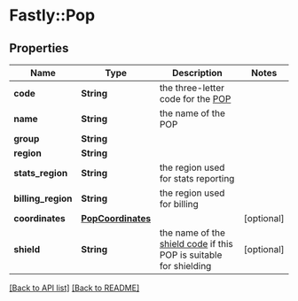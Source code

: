 # Fastly::Pop

## Properties

| Name | Type | Description | Notes |
| ---- | ---- | ----------- | ----- |
| **code** | **String** | the three-letter code for the [POP](https://www.fastly.com/documentation/learning/concepts/pop/) |  |
| **name** | **String** | the name of the POP |  |
| **group** | **String** |  |  |
| **region** | **String** |  |  |
| **stats_region** | **String** | the region used for stats reporting |  |
| **billing_region** | **String** | the region used for billing |  |
| **coordinates** | [**PopCoordinates**](PopCoordinates.md) |  | [optional] |
| **shield** | **String** | the name of the [shield code](https://www.fastly.com/documentation/learning/concepts/shielding/#choosing-a-shield-location) if this POP is suitable for shielding | [optional] |

[[Back to API list]](../../README.md#endpoints) [[Back to README]](../../README.md)

